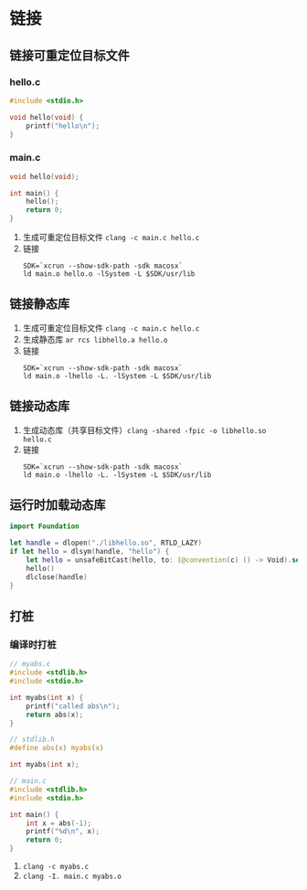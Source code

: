 # 链接

## 链接可重定位目标文件

### hello.c

```c
#include <stdio.h>

void hello(void) {
    printf("hello\n");
}
```

### main.c

```c
void hello(void);

int main() {
    hello();
    return 0;
}
```

1. 生成可重定位目标文件 `clang -c main.c hello.c`
2. 链接
   ```shell
   SDK=`xcrun --show-sdk-path -sdk macosx`
   ld main.o hello.o -lSystem -L $SDK/usr/lib
   ```

## 链接静态库

1. 生成可重定位目标文件 `clang -c main.c hello.c`
2. 生成静态库 `ar rcs libhello.a hello.o`
3. 链接
   ```shell
   SDK=`xcrun --show-sdk-path -sdk macosx`
   ld main.o -lhello -L. -lSystem -L $SDK/usr/lib
   ```

## 链接动态库

1. 生成动态库（共享目标文件）`clang -shared -fpic -o libhello.so hello.c`
2. 链接
   ```shell
   SDK=`xcrun --show-sdk-path -sdk macosx`
   ld main.o -lhello -L. -lSystem -L $SDK/usr/lib
   ```

## 运行时加载动态库

```swift
import Foundation

let handle = dlopen("./libhello.so", RTLD_LAZY)
if let hello = dlsym(handle, "hello") {
    let hello = unsafeBitCast(hello, to: (@convention(c) () -> Void).self)
    hello()
    dlclose(handle)
}
```

## 打桩

### 编译时打桩

```c
// myabs.c
#include <stdlib.h>
#include <stdio.h>

int myabs(int x) {
    printf("called abs\n");
    return abs(x);
}
```

```c
// stdlib.h
#define abs(x) myabs(x)

int myabs(int x);
```

```c
// main.c
#include <stdlib.h>
#include <stdio.h>

int main() {
    int x = abs(-1);
    printf("%d\n", x);
    return 0;
}
```

1. `clang -c myabs.c`
2. `clang -I. main.c myabs.o`
